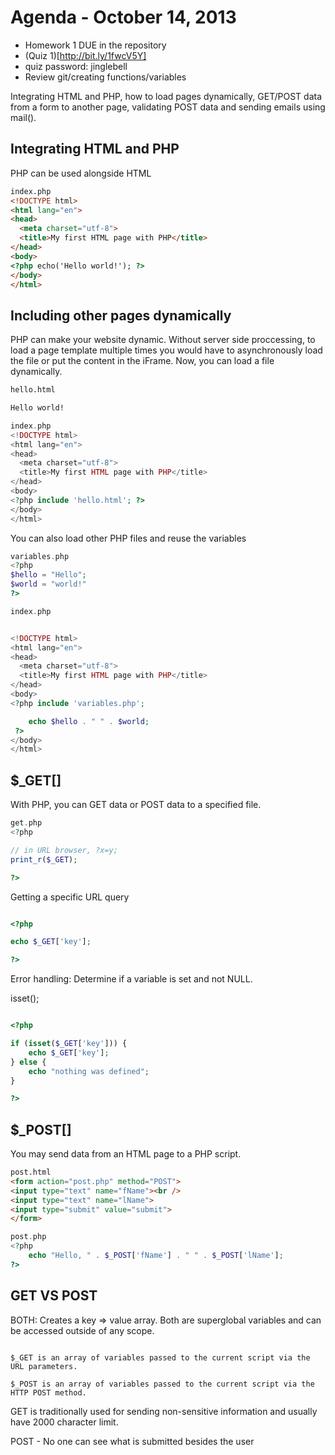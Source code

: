 # Agenda - October 14, 2013

+ Homework 1 DUE in the repository
+ (Quiz 1)[http://bit.ly/1fwcV5Y]
+ quiz password: jinglebell
+ Review git/creating functions/variables

Integrating HTML and PHP, how to load pages dynamically, GET/POST data from a form to another page, validating POST data and sending emails using mail().

## Integrating HTML and PHP

PHP can be used alongside HTML

```html
index.php
<!DOCTYPE html>
<html lang="en">
<head>
  <meta charset="utf-8">
  <title>My first HTML page with PHP</title>
</head>
<body>
<?php echo('Hello world!'); ?>
</body>
</html>
```

## Including other pages dynamically

PHP can make your website dynamic. Without server side proccessing, to load a page template multiple times you would have to asynchronously load the file or put the content in the iFrame. Now, you can load a file dynamically.

```html
hello.html

Hello world!
```

```php
index.php
<!DOCTYPE html>
<html lang="en">
<head>
  <meta charset="utf-8">
  <title>My first HTML page with PHP</title>
</head>
<body>
<?php include 'hello.html'; ?>
</body>
</html>
```

You can also load other PHP files and reuse the variables

```php
variables.php
<?php
$hello = "Hello";
$world = "world!"
?>
```

```php
index.php


<!DOCTYPE html>
<html lang="en">
<head>
  <meta charset="utf-8">
  <title>My first HTML page with PHP</title>
</head>
<body>
<?php include 'variables.php';

	echo $hello . " " . $world;
 ?>
</body>
</html>

```

## $_GET[]

With PHP, you can GET data or POST data to a specified file.

```php
get.php
<?php

// in URL browser, ?x=y;
print_r($_GET);

?>
```

Getting a specific URL query

```php

<?php

echo $_GET['key'];

?>

```

Error handling: Determine if a variable is set and not NULL.

isset();
```php

<?php

if (isset($_GET['key'])) {
	echo $_GET['key'];
} else {
	echo "nothing was defined";
}

?>

```

## $_POST[]

You may send data from an HTML page to a PHP script.

```html
post.html
<form action="post.php" method="POST">
<input type="text" name="fName"><br />
<input type="text" name="lName">
<input type="submit" value="submit">
</form>
```

```php
post.php
<?php
	echo "Hello, " . $_POST['fName'] . " " . $_POST['lName'];
?>
```

## GET VS POST

BOTH: Creates a key => value array. Both are superglobal variables and can be accessed outside of any scope.

```

$_GET is an array of variables passed to the current script via the URL parameters.

$_POST is an array of variables passed to the current script via the HTTP POST method.

```

GET is traditionally used for sending non-sensitive information and usually have 2000 character limit.

POST - No one can see what is submitted besides the user

